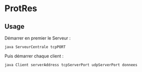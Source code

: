# ProtRes

## Usage

Démarrer en premier le Serveur :

    java ServeurCentrale tcpPORT

Puis démarrer chaque client :

    java Client serverAddress tcpServerPort udpServerPort donnees
